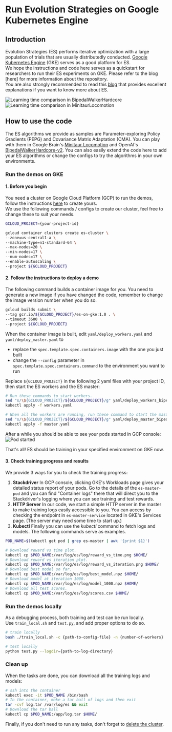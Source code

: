 # Run Evolution Strategies on Google Kubernetes Engine

## Introduction

Evolution Strategies (ES) performs iterative optimization with a large population of trials that are usually distributedly conducted.
[Google Kubernetes Engine](https://cloud.google.com/kubernetes-engine/) (GKE) serves as a good platform for ES.  
We hope the instructions and code here serves as a quickstart for researchers to run their ES experiments on GKE.
Please refer to the blog [here] for more information about the repository.  
You are also strongly recommended to read this [blog](http://blog.otoro.net/2017/10/29/visual-evolution-strategies/) that provides excellent explanations if you want to know more about ES.


![Learning time comparison in BipedalWalkerHardcore](https://storage.googleapis.com/gcp_blog/img/bipedal_time_comparison.png)
![Learning time comparison in MinitaurLocomotion](https://storage.googleapis.com/gcp_blog/img/minitaur_time_comparison.png)

## How to use the code

The ES algorithms we provide as samples are Parameter-exploring Policy Gradients (PEPG) and Covariance Matrix Adaptation (CMA).
You can play with them in Google Brain's [Minitaur Locomotion](https://github.com/bulletphysics/bullet3/tree/master/examples/pybullet/gym/pybullet_envs/minitaur/envs) and OpenAI's [BipedalWalkerHardcore-v2](https://github.com/openai/gym/wiki/Leaderboard#bipedalwalkerhardcore-v2).
You can also easily extend the code here to add your ES algorithms or change the configs to try the algorithms in your own environments.

### Run the demos on GKE

#### 1. Before you begin

You need a cluster on Google Cloud Platform (GCP) to run the demos, follow the instructions [here](https://cloud.google.com/kubernetes-engine/docs/how-to/creating-a-cluster) to create yours.  
We use the following commands / configs to create our cluster, feel free to change these to suit your needs.  
```Bash
GCLOUD_PROJECT={your-project-id}

gcloud container clusters create es-cluster \
--zone=us-central1-a \
--machine-type=n1-standard-64 \
--max-nodes=20 \
--min-nodes=17 \
--num-nodes=17 \
--enable-autoscaling \
--project ${GCLOUD_PROJECT}
```

#### 2. Follow the instructions to deploy a demo

The following command builds a container image for you.
You need to generate a new image if you have changed the code, remember to change the image version number when you do so.  
```Bash
gcloud builds submit \
--tag gcr.io/${GCLOUD_PROJECT}/es-on-gke:1.0 . \
--timeout 3600 \
--project ${GCLOUD_PROJECT}
```

When the container image is built, edit `yaml/deploy_workers.yaml` and `yaml/deploy_master.yaml` to
* replace the `spec.template.spec.containers.image` with the one you just built
* change the `--config` parameter in `spec.template.spec.containers.command` to the environment you want to run

Replace `${GCLOUD_PROJECT}` in the following 2 yaml files with your project ID,
then start the ES workers and the ES master:
```Bash
# Run these commands to start workers.
sed "s/\${GCLOUD_PROJECT}/${GCLOUD_PROJECT}/g" yaml/deploy_workers_bipedal.yaml > workers.yaml
kubectl apply -f workers.yaml

# When all the workers are running, run these command to start the master.
sed "s/\${GCLOUD_PROJECT}/${GCLOUD_PROJECT}/g" yaml/deploy_master_bipedal.yaml > master.yaml
kubectl apply -f master.yaml
```
After a while you should be able to see your pods started in GCP console:  
![Pod started](https://storage.googleapis.com/gcp_blog/img/start_master_workers.png) 

That's all! ES should be training in your specified environment on GKE now.

#### 3. Check training progress and results

We provide 3 ways for you to check the training progress:
1. **Stackdriver** In GCP console, clicking GKE's Workloads page gives your detailed status report of your pods.
Go to the details of the `es-master-pod` and you can find "Container logs" there that will direct you to the Stackdriver's logging where you can see training and test rewards.
2. **HTTP Server** In our code, we start a simple HTTP server in the master to make training logs easily accessible to you.
You can access by checking the endpoint in `es-master-service` located in GKE's Services page. (The server may need some time to start up.)
3. **Kubectl** Finally you can use the *kubectl* command to fetch logs and models.
The following commands serve as examples.

```bash
POD_NAME=$(kubectl get pod | grep es-master | awk '{print $1}')

# Download reward vs time plot.
kubectl cp $POD_NAME:/var/log/es/log/reward_vs_time.png $HOME/
# Download reward vs iteration plot.
kubectl cp $POD_NAME:/var/log/es/log/reward_vs_iteration.png $HOME/
# Download best model so far.
kubectl cp $POD_NAME:/var/log/es/log/best_model.npz $HOME/
# Download model at iteration 1000.
kubectl cp $POD_NAME:/var/log/es/log/model_1000.npz $HOME/
# Download all test scores.
kubectl cp $POD_NAME:/var/log/es/log/scores.csv $HOME/
```


### Run the demos locally

As a debugging process, both training and test can be run locally.  
Use `train_local.sh` and `test.py`, and add proper options to do so.
```Bash
# train locally
bash ./train_local.sh -c {path-to-config-file} -n {number-of-workers}

# test locally
python test.py --logdir={path-to-log-directory}
```

### Clean up

When the tasks are done, you can download all the training logs and models:
```bash
# ssh into the container
kubectl exec -it $POD_NAME /bin/bash
# In the container, make a tar ball of logs and then exit
tar -cvf log.tar /var/log/es && exit
# Download the tar ball
kubectl cp $POD_NAME:/app/log.tar $HOME/
```

Finally, if you don't need to run any tasks, don't forget to [delete the cluster](https://cloud.google.com/dataproc/docs/guides/manage-cluster).